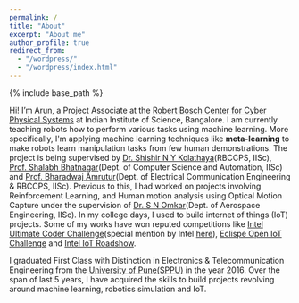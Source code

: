 ```yaml
---
permalink: /
title: "About"
excerpt: "About me"
author_profile: true
redirect_from: 
  - "/wordpress/"
  - "/wordpress/index.html"
---
```


{% include base_path %}


Hi! I’m Arun, a Project Associate at the [Robert Bosch Center for Cyber Physical Systems](http://rbccps.org) at Indian Institute of Science, Bangalore. I am currently teaching robots how to perform various tasks using machine learning. More specifically, I'm applying machine learning techniques like **meta-learning** to make robots learn manipulation tasks from few human demonstrations. The project is being supervised by [Dr. Shishir N Y Kolathaya](https://shishirny.github.io/)(RBCCPS, IISc), [Prof. Shalabh Bhatnagar](https://drona.csa.iisc.ac.in/~shalabh/)(Dept. of Computer Science and Automation, IISc) and [Prof. Bharadwaj Amrutur](http://www.cense.iisc.ac.in/bharadwaj-amrutur)(Dept. of Electrical Communication Engineering & RBCCPS, IISc). Previous to this, I had worked on projects involving Reinforcement Learning, and Human motion analysis using Optical Motion Capture under the supervision of [Dr. S N Omkar](http://www.aero.iisc.ernet.in/people/s-n-omkar/)(Dept. of Aerospace Engineering, IISc). In my college days, I used to build internet of things (IoT) projects. Some of my works have won reputed competitions like [Intel Ultimate Coder Challenge](https://www.youtube.com/watch?v=yKi9sdrSmiA)(special mention by Intel [here](https://www.youtube.com/watch?v=jJBsjNRlVZI)), [Eclispe Open IoT Challenge](https://www.eclipse.org/org/press-release/20160310_iotchallenge_winners2016.php) and [Intel IoT Roadshow](https://drive.google.com/file/d/0ByuvNaTkATl-MUlRWnh4Nl9uaVE/view?usp=sharing). 


I graduated First Class with Distinction in Electronics & Telecommunication Engineering from the [University of Pune(SPPU)](http://www.unipune.ac.in/) in the year 2016. Over the span of last 5 years, I have acquired the skills to build projects revolving around machine learning, robotics simulation and IoT.
